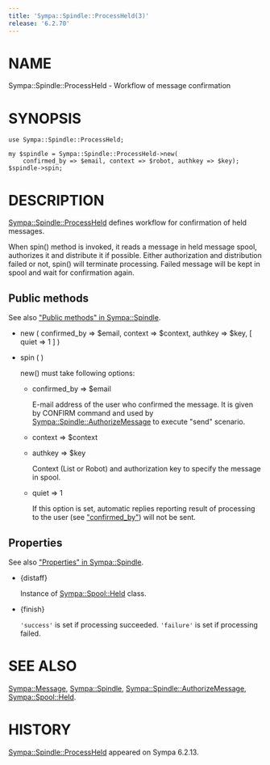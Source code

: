 ```yaml
---
title: 'Sympa::Spindle::ProcessHeld(3)'
release: '6.2.70'
---
```


# NAME

Sympa::Spindle::ProcessHeld - Workflow of message confirmation

# SYNOPSIS

    use Sympa::Spindle::ProcessHeld;

    my $spindle = Sympa::Spindle::ProcessHeld->new(
        confirmed_by => $email, context => $robot, authkey => $key);
    $spindle->spin;

# DESCRIPTION

[Sympa::Spindle::ProcessHeld](./Sympa-Spindle-ProcessHeld.3.md) defines workflow for confirmation of held
messages.

When spin() method is invoked, it reads a message in held message spool,
authorizes it and distribute it if possible.
Either authorization and distribution failed or not, spin() will terminate
processing.
Failed message will be kept in spool and wait for confirmation again.

## Public methods

See also ["Public methods" in Sympa::Spindle](./Sympa-Spindle.3.md#public-methods).

- new ( confirmed\_by => $email,
context => $context, authkey => $key,
\[ quiet => 1 \] )
- spin ( )

    new() must take following options:

    - confirmed\_by => $email

        E-mail address of the user who confirmed the message.
        It is given by CONFIRM command and
        used by [Sympa::Spindle::AuthorizeMessage](./Sympa-Spindle-AuthorizeMessage.3.md) to execute "send" scenario.

    - context => $context
    - authkey => $key

        Context (List or Robot) and authorization key to specify the message in
        spool.

    - quiet => 1

        If this option is set, automatic replies reporting result of processing
        to the user (see ["confirmed\_by"](#confirmed_by)) will not be sent.

## Properties

See also ["Properties" in Sympa::Spindle](./Sympa-Spindle.3.md#properties).

- {distaff}

    Instance of [Sympa::Spool::Held](./Sympa-Spool-Held.3.md) class.

- {finish}

    `'success'` is set if processing succeeded.
    `'failure'` is set if processing failed.

# SEE ALSO

[Sympa::Message](./Sympa-Message.3.md),
[Sympa::Spindle](./Sympa-Spindle.3.md), [Sympa::Spindle::AuthorizeMessage](./Sympa-Spindle-AuthorizeMessage.3.md),
[Sympa::Spool::Held](./Sympa-Spool-Held.3.md).

# HISTORY

[Sympa::Spindle::ProcessHeld](./Sympa-Spindle-ProcessHeld.3.md) appeared on Sympa 6.2.13.
